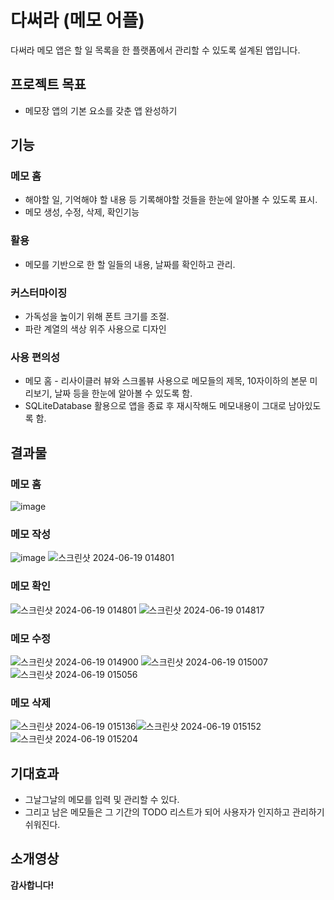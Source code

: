 # 다써라 (메모 어플)

다써라 메모 앱은 할 일 목록을 한 플랫폼에서 관리할 수 있도록 설계된 앱입니다.

## 프로젝트 목표
 - 메모장 앱의 기본 요소를 갖춘 앱 완성하기
   
## 기능

### 메모 홈
- 해야할 일, 기억해야 할 내용 등 기록해야할 것들을 한눈에 알아볼 수 있도록 표시.
- 메모 생성, 수정, 삭제, 확인기능

### 활용
- 메모를 기반으로 한 할 일들의 내용, 날짜를 확인하고 관리.

### 커스터마이징
- 가독성을 높이기 위해 폰트 크기를 조절.
- 파란 계열의 색상 위주 사용으로 디자인

### 사용 편의성
- 메모 홈 - 리사이클러 뷰와 스크롤뷰 사용으로 메모들의 제목, 10자이하의 본문 미리보기, 날짜 등을 한눈에 알아볼 수 있도록 함.
- SQLiteDatabase 활용으로 앱을 종료 후 재시작해도 메모내용이 그대로 남아있도록 함.

## 결과물
###  메모 홈 

![image](https://github.com/wjstkddn01/dasseoraProject/assets/147294635/6d594ea5-f45f-4347-b2c5-992a8b23b530)


###  메모 작성

![image](https://github.com/wjstkddn01/dasseoraProject/assets/147294635/7e523de3-7de0-4a60-b9c7-0129e5175a8e)                             ![스크린샷 2024-06-19 014801](https://github.com/wjstkddn01/dasseoraProject/assets/147294635/8bd34524-c430-4046-9f1c-8e14f878479c)


###  메모 확인
![스크린샷 2024-06-19 014801](https://github.com/wjstkddn01/dasseoraProject/assets/147294635/6597793d-f28f-45d3-800d-b5669ea55dcd)  ![스크린샷 2024-06-19 014817](https://github.com/wjstkddn01/dasseoraProject/assets/147294635/cf7c15eb-a16a-45f0-bc67-228c091d004f)   

### 메모 수정
![스크린샷 2024-06-19 014900](https://github.com/wjstkddn01/dasseoraProject/assets/147294635/7c4f8ab7-dad8-4e05-b634-f249436aa612)  ![스크린샷 2024-06-19 015007](https://github.com/wjstkddn01/dasseoraProject/assets/147294635/adece8ad-3669-49cc-890d-268d144e49a8)
![스크린샷 2024-06-19 015056](https://github.com/wjstkddn01/dasseoraProject/assets/147294635/62d0d36d-5735-40b7-ac94-92c2987da8cf)

### 메모 삭제
![스크린샷 2024-06-19 015136](https://github.com/wjstkddn01/dasseoraProject/assets/147294635/57565ada-206b-4fde-9d52-4472420fa036)![스크린샷 2024-06-19 015152](https://github.com/wjstkddn01/dasseoraProject/assets/147294635/35520540-20dd-47e1-baae-2e7bc12dd011)
![스크린샷 2024-06-19 015204](https://github.com/wjstkddn01/dasseoraProject/assets/147294635/eaa871bc-2d78-4bc1-bf46-f20622f190c5)



## 기대효과
- 그날그날의 메모를 입력 및 관리할 수 있다.
- 그리고 남은 메모들은 그 기간의 TODO 리스트가 되어 사용자가 인지하고 관리하기 쉬워진다.


## 소개영상

**감사합니다!**
